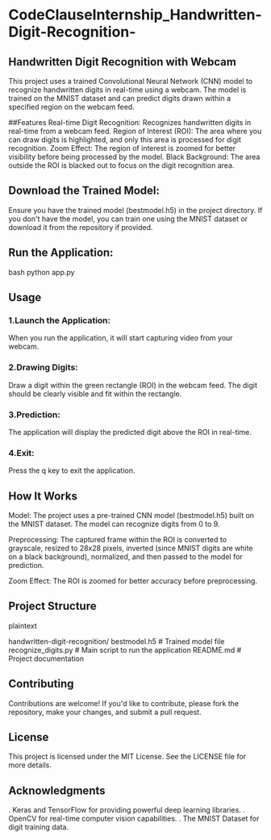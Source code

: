 # CodeClauseInternship_Handwritten-Digit-Recognition-

## Handwritten Digit Recognition with Webcam
This project uses a trained Convolutional Neural Network (CNN) model to recognize handwritten digits in real-time using a webcam. The model is trained on the MNIST dataset and can predict digits drawn within a specified region on the webcam feed.

##Features
Real-time Digit Recognition: Recognizes handwritten digits in real-time from a webcam feed.
Region of Interest (ROI): The area where you can draw digits is highlighted, and only this area is processed for digit recognition.
Zoom Effect: The region of interest is zoomed for better visibility before being processed by the model.
Black Background: The area outside the ROI is blacked out to focus on the digit recognition area.

## Download the Trained Model:

Ensure you have the trained model (bestmodel.h5) in the project directory. If you don't have the model, you can train one using the MNIST dataset or download it from the repository if provided.

## Run the Application:

bash
python app.py

## Usage

### 1.Launch the Application:
When you run the application, it will start capturing video from your webcam.

### 2.Drawing Digits:
Draw a digit within the green rectangle (ROI) in the webcam feed. The digit should be clearly visible and fit within the rectangle.

### 3.Prediction:
The application will display the predicted digit above the ROI in real-time.

### 4.Exit:
Press the q key to exit the application.

## How It Works

Model: The project uses a pre-trained CNN model (bestmodel.h5) built on the MNIST dataset. The model can recognize digits from 0 to 9.

Preprocessing: The captured frame within the ROI is converted to grayscale, resized to 28x28 pixels, inverted (since MNIST digits are white on a black background), normalized, and then passed to the model for prediction.

Zoom Effect: The ROI is zoomed for better accuracy before preprocessing.

## Project Structure
plaintext

handwritten-digit-recognition/
bestmodel.h5              # Trained model file
recognize_digits.py       # Main script to run the application
README.md                 # Project documentation

## Contributing
Contributions are welcome! If you'd like to contribute, please fork the repository, make your changes, and submit a pull request.

## License
This project is licensed under the MIT License. See the LICENSE file for more details.

## Acknowledgments
. Keras and TensorFlow for providing powerful deep learning libraries.
. OpenCV for real-time computer vision capabilities.
. The MNIST Dataset for digit training data.
